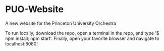 # PUO-Website
A new website for the Princeton University Orchestra

To run locally, download the repo, open a terminal in the repo, and type '$ npm install; npm start'. Finally, open your favorite browser and navigate to localhost:8080!
